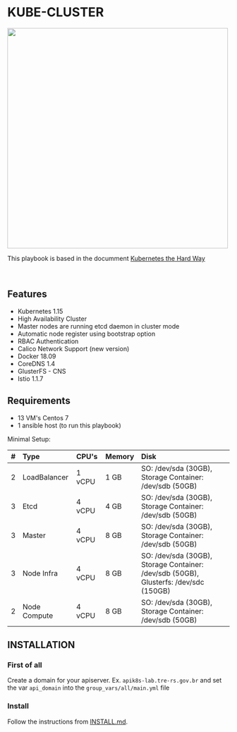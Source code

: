 # KUBE-CLUSTER

<img src="https://kubernetes.io/images/kubernetes-horizontal-color.png" width="500" align="center">

This playbook is based in the documment [Kubernetes the Hard Way](https://github.com/kelseyhightower/kubernetes-the-hard-way)

<br/>

## Features

- Kubernetes 1.15
- High Availability Cluster
- Master nodes are running etcd daemon in cluster mode
- Automatic node register using bootstrap option
- RBAC Authentication
- Calico Network Support (new version)
- Docker 18.09
- CoreDNS 1.4
- GlusterFS - CNS
- Istio 1.1.7

## Requirements 

* 13 VM's Centos 7
* 1 ansible host (to run this playbook)

Minimal Setup:

| # | Type | CPU's | Memory | Disk |
|:--|:-----|:------|:-------|:-----|
| 2 | LoadBalancer | 1 vCPU | 1 GB  | SO: /dev/sda (30GB), Storage Container: /dev/sdb (50GB) |
| 3 | Etcd         | 4 vCPU | 4 GB  | SO: /dev/sda (30GB), Storage Container: /dev/sdb (50GB) |
| 3 | Master       | 4 vCPU | 8 GB  | SO: /dev/sda (30GB), Storage Container: /dev/sdb (50GB) |
| 3 | Node Infra   | 4 vCPU | 8 GB  | SO: /dev/sda (30GB), Storage Container: /dev/sdb (50GB), Glusterfs: /dev/sdc (150GB) |
| 2 | Node Compute | 4 vCPU | 8 GB  | SO: /dev/sda (30GB), Storage Container: /dev/sdb (50GB) |


## INSTALLATION

### First of all 

Create a domain for your apiserver. Ex. `apik8s-lab.tre-rs.gov.br` and set the var `api_domain` into the `group_vars/all/main.yml` file 

### Install

Follow the instructions from [INSTALL.md](INSTALL.md).
